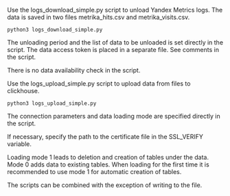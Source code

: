 Use the logs_download_simple.py script to unload Yandex Metrics logs. The data is saved in two files metrika_hits.csv and metrika_visits.csv.

```python3 logs_download_simple.py```

The unloading period and the list of data to be unloaded is set directly in the script.
The data access token is placed in a separate file. See comments in the script.

There is no data availability check in the script.

Use the logs_upload_simple.py script to upload data from files to clickhouse.

```python3 logs_upload_simple.py```

The connection parameters and data loading mode are specified directly in the script.

If necessary, specify the path to the certificate file in the SSL_VERIFY variable.

Loading mode 1 leads to deletion and creation of tables under the data. Mode 0 adds data to existing tables. When loading for the first time it is recommended to use mode 1 for automatic creation of tables.


The scripts can be combined with the exception of writing to the file.
